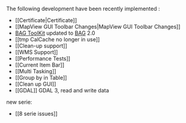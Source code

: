 
The following development have been recently implemented :
- [[Certificate|Certificate]]
- [[MapView GUI Toolbar Changes|MapView GUI Toolbar Changes]]
- [BAG ToolKit](https://github.com/ObjectVision/BAG-Tools/wiki) updated to [BAG](https://github.com/ObjectVision/BAG-Tools/wiki/BAG) 2.0
- [[tmp CalCache no longer in use]]
- [[Clean-up support]]
- [[WMS Support]]
- [[Performance Tests]]
- [[Current Item Bar]]
- [[Multi Tasking]]
- [[Group by in Table]]
- [[Clean up GUI]]
- [[GDAL]] GDAL 3, read and write data

new serie:

- [[8 serie issues]]